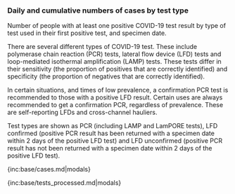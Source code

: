 ### Daily and cumulative numbers of cases by test type

Number of people with at least one positive COVID-19 test result by type of test used in their first positive test, and specimen date. 

There are several different types of COVID-19 test. These include polymerase chain reaction (PCR) tests, lateral flow device (LFD) tests and loop-mediated isothermal amplification (LAMP) tests. These tests differ in their sensitivity (the proportion of positives that are correctly identified) and specificity (the proportion of negatives that are correctly identified). 

In certain situations, and times of low prevalence, a confirmation PCR test is recommended to those with a positive LFD result. Certain uses are always recommended to get a confirmation PCR, regardless of prevalence. These are self-reporting LFDs and cross-channel hauliers.

Test types are shown as PCR (including LAMP and LamPORE tests), LFD confirmed (positive PCR result has been returned with a specimen date within 2 days of the positive LFD test) and LFD unconfirmed (positive PCR result has not been returned with a specimen date within 2 days of the positive LFD test).

{inc:base/cases.md|modals}

{inc:base/tests_processed.md|modals}